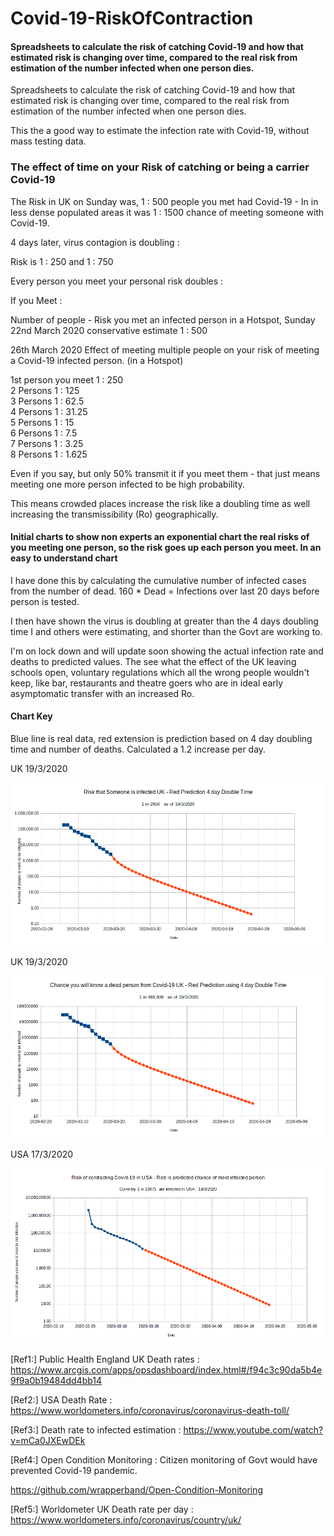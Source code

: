 # Covid-19-RiskOfContraction  

#### Spreadsheets to calculate the risk of catching Covid-19 and how that estimated risk is changing over time, compared to the real risk from estimation of the number infected when one person dies. 

Spreadsheets to calculate the risk of catching Covid-19 and how that estimated risk is changing over time, compared to the real risk from estimation of the number infected when one person dies. 

This the a good way to estimate the infection rate with Covid-19, without mass testing data.  

### The effect of time on your Risk of catching or being a carrier Covid-19
  
  
The Risk in UK on Sunday was,    1 : 500 people you met had Covid-19    -   In in less dense populated areas it was  1 : 1500 chance of meeting someone with Covid-19.   
  
4 days later, virus contagion is doubling :  
  
Risk is 1 : 250    and  1 : 750  

Every person you meet your personal risk doubles  :

If you Meet :  

Number of people -  Risk you met an infected person in a Hotspot, Sunday 22nd March 2020   conservative estimate 1 : 500  

26th March 2020 Effect of meeting multiple people on your risk of meeting a Covid-19 infected person. (in a Hotspot)
  
1st person you meet     1 : 250  
2 Persons               1 : 125  
3 Persons               1 : 62.5  
4 Persons               1 : 31.25  
5 Persons               1 : 15  
6 Persons               1 : 7.5  
7 Persons               1 : 3.25  
8 Persons               1 : 1.625  
  
  
  
Even if you say, but only 50% transmit it if you meet them - that just means meeting one more person infected to be high probability.  
  
This means crowded places increase the risk like a doubling time as well increasing the transmissibility (Ro) geographically.  

  
  
#### Initial charts to show non experts an exponential chart the real risks of you meeting one person, so the risk goes up each person you meet. In an easy to understand chart

I have done this by calculating the cumulative number of infected cases from the number of dead. 160 * Dead = Infections over last 20 days before person is tested.  

I then have shown the virus is doubling at greater than the 4 days doubling time I and others were estimating, and shorter than the Govt are working to.   

I'm on lock down and will update soon showing the actual infection rate and deaths to predicted values. The see what the effect of the UK leaving schools open, voluntary regulations which all the wrong people wouldn't keep, like bar, restaurants and theatre goers who are in ideal early asymptomatic transfer with an increased Ro.   



#### Chart Key  

Blue line is real data, red extension is prediction based on 4 day doubling time and number of deaths. Calculated a 1.2 increase per day.  


UK   19/3/2020  
  
![alt tag](https://raw.githubusercontent.com/wrapperband/Covid-19-RiskOfContraction/master/Covid-19-RiskCharts/2020-3-19/UK-Covid-19Risk19-3-2020.png)  
   
UK    19/3/2020  
  
![alt tag](https://raw.githubusercontent.com/wrapperband/Covid-19-RiskOfContraction/master/Covid-19-RiskCharts/2020-3-19/UK-Covid-19-KnowADeadPerson-19-3-2020.png)  
  
  
USA 17/3/2020
  
![alt tag](https://raw.githubusercontent.com/wrapperband/Covid-19-RiskOfContraction/master/Covid-19-RiskCharts/2020-3-19/USA-Covid-19Risk18-3-2020.png)  
 
  
[Ref1:]  Public Health England UK Death rates : https://www.arcgis.com/apps/opsdashboard/index.html#/f94c3c90da5b4e9f9a0b19484dd4bb14  
  
[Ref2:]  USA Death Rate :  https://www.worldometers.info/coronavirus/coronavirus-death-toll/  
  
[Ref3:]  Death rate to infected estimation : https://www.youtube.com/watch?v=mCa0JXEwDEk  
  
[Ref4:]  Open Condition Monitoring :  Citizen monitoring of Govt would have prevented Covid-19 pandemic.  
  
https://github.com/wrapperband/Open-Condition-Monitoring  
  
[Ref5:] Worldometer UK Death rate per day : https://www.worldometers.info/coronavirus/country/uk/   
